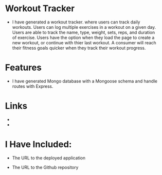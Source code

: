 # Workout Tracker

* I have generated a workout tracker. where users can track daily workouts. Users can log multiple exercises in a workout on a given day. Users are able to track the name, type, weight, sets, reps, and duration of exercise. Users have the option when they load the page to create a new workout, or continue with thier last workout.
A consumer will reach their fitness goals quicker when they track their workout progress.

# Features

* I have generated Mongo database with a Mongoose schema and handle routes with Express.

# Links

* 
* 

# I Have Included:

* The URL to the deployed application

* The URL to the Github repository
